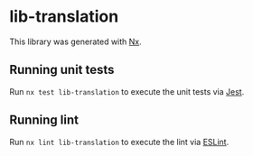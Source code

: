 # lib-translation

This library was generated with [Nx](https://nx.dev).

## Running unit tests

Run `nx test lib-translation` to execute the unit tests via [Jest](https://jestjs.io).

## Running lint

Run `nx lint lib-translation` to execute the lint via [ESLint](https://eslint.org/).
